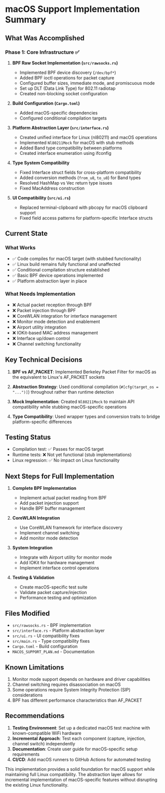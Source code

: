 # macOS Support Implementation Summary

## What Was Accomplished

### Phase 1: Core Infrastructure ✅

1. **BPF Raw Socket Implementation (`src/rawsocks.rs`)**
   - Implemented BPF device discovery (`/dev/bpf*`)
   - Added BPF ioctl operations for packet capture
   - Configured buffer sizes, immediate mode, and promiscuous mode
   - Set up DLT (Data Link Type) for 802.11 radiotap
   - Created non-blocking socket configuration

2. **Build Configuration (`Cargo.toml`)**
   - Added macOS-specific dependencies
   - Configured conditional compilation targets

3. **Platform Abstraction Layer (`src/interface.rs`)**
   - Created unified interface for Linux (nl80211) and macOS operations
   - Implemented `Nl80211Mock` for macOS with stub methods
   - Added Band type compatibility between platforms
   - Created interface enumeration using ifconfig

4. **Type System Compatibility**
   - Fixed Interface struct fields for cross-platform compatibility
   - Added conversion methods (`from_u8`, `to_u8`) for Band types
   - Resolved HashMap vs Vec return type issues
   - Fixed MacAddress construction

5. **UI Compatibility (`src/ui.rs`)**
   - Replaced terminal-clipboard with pbcopy for macOS clipboard support
   - Fixed field access patterns for platform-specific Interface structs

## Current State

### What Works
- ✅ Code compiles for macOS target (with stubbed functionality)
- ✅ Linux build remains fully functional and unaffected
- ✅ Conditional compilation structure established
- ✅ Basic BPF device operations implemented
- ✅ Platform abstraction layer in place

### What Needs Implementation
- ❌ Actual packet reception through BPF
- ❌ Packet injection through BPF
- ❌ CoreWLAN integration for interface management
- ❌ Monitor mode detection and enablement
- ❌ Airport utility integration
- ❌ IOKit-based MAC address management
- ❌ Interface up/down control
- ❌ Channel switching functionality

## Key Technical Decisions

1. **BPF vs AF_PACKET**: Implemented Berkeley Packet Filter for macOS as the equivalent to Linux's AF_PACKET sockets

2. **Abstraction Strategy**: Used conditional compilation (`#[cfg(target_os = "...")]`) throughout rather than runtime detection

3. **Mock Implementation**: Created `Nl80211Mock` to maintain API compatibility while stubbing macOS-specific operations

4. **Type Compatibility**: Used wrapper types and conversion traits to bridge platform-specific differences

## Testing Status

- Compilation test: ✅ Passes for macOS target
- Runtime tests: ❌ Not yet functional (stub implementations)
- Linux regression: ✅ No impact on Linux functionality

## Next Steps for Full Implementation

1. **Complete BPF Implementation**
   - Implement actual packet reading from BPF
   - Add packet injection support
   - Handle BPF buffer management

2. **CoreWLAN Integration**
   - Use CoreWLAN framework for interface discovery
   - Implement channel switching
   - Add monitor mode detection

3. **System Integration**
   - Integrate with Airport utility for monitor mode
   - Add IOKit for hardware management
   - Implement interface control operations

4. **Testing & Validation**
   - Create macOS-specific test suite
   - Validate packet capture/injection
   - Performance testing and optimization

## Files Modified

- `src/rawsocks.rs` - BPF implementation
- `src/interface.rs` - Platform abstraction layer
- `src/ui.rs` - UI compatibility fixes
- `src/main.rs` - Type compatibility fixes
- `Cargo.toml` - Build configuration
- `MACOS_SUPPORT_PLAN.md` - Documentation

## Known Limitations

1. Monitor mode support depends on hardware and driver capabilities
2. Channel switching requires disassociation on macOS
3. Some operations require System Integrity Protection (SIP) considerations
4. BPF has different performance characteristics than AF_PACKET

## Recommendations

1. **Testing Environment**: Set up a dedicated macOS test machine with known-compatible WiFi hardware
2. **Incremental Approach**: Test each component (capture, injection, channel switch) independently
3. **Documentation**: Create user guide for macOS-specific setup requirements
4. **CI/CD**: Add macOS runners to GitHub Actions for automated testing

This implementation provides a solid foundation for macOS support while maintaining full Linux compatibility. The abstraction layer allows for incremental implementation of macOS-specific features without disrupting the existing Linux functionality.